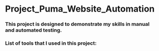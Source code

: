 # Project_Puma_Website_Automation
### This project is designed to demonstrate my skills in manual and automated testing.
### List of tools that I used in this project:
